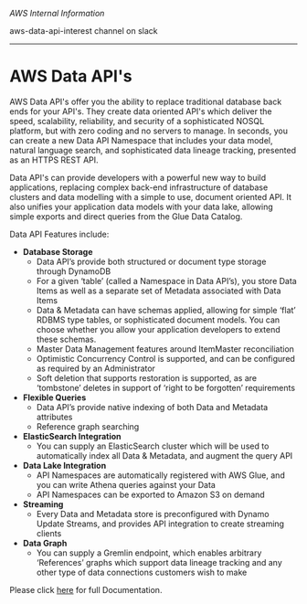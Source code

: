 _AWS Internal Information_

aws-data-api-interest channel on slack

----
# AWS Data API's

AWS Data API's offer you the ability to replace traditional database back ends for your API's. They create data oriented API's which deliver the speed, scalability, reliability, and security of a sophisticated NOSQL platform, but with zero coding and no servers to manage. In seconds, you can create a new Data API Namespace that includes your data model, natural language search, and sophisticated data lineage tracking, presented as an HTTPS REST API.

Data API's can provide developers with a powerful new way to build applications, replacing complex back-end infrastructure of database clusters and data modelling with a simple to use, document oriented API. It also unifies your application data models with your data lake, allowing simple exports and direct queries from the Glue Data Catalog.

Data API Features include:

* __Database Storage__
	* Data API’s provide both structured or document type storage through DynamoDB
	* For a given ‘table’ (called a Namespace in Data API’s), you store Data Items as well as a separate set of Metadata associated with Data Items
	* Data & Metadata can have schemas applied, allowing for simple ‘flat’ RDBMS type tables, or sophisticated document models. You can choose whether you allow your application developers to extend these schemas.
	* Master Data Management features around ItemMaster reconciliation
	* Optimistic Concurrency Control is supported, and can be configured as required by an Administrator
	* Soft deletion that supports restoration is supported, as are ‘tombstone’ deletes in support of ‘right to be forgotten’ requirements
* __Flexible Queries__
	* Data API’s provide native indexing of both Data and Metadata attributes
	* Reference graph searching
* __ElasticSearch Integration__
	* You can supply an ElasticSearch cluster which will be used to automatically index all Data & Metadata, and augment the query API
* __Data Lake Integration__
	* API Namespaces are automatically registered with AWS Glue, and you can write Athena queries against your Data
	* API Namespaces can be exported to Amazon S3 on demand
* __Streaming__
	* Every Data and Metadata store is preconfigured with Dynamo Update Streams, and provides API integration to create streaming clients
* __Data Graph__
	* You can supply a Gremlin endpoint, which enables arbitrary ‘References’ graphs which support data lineage tracking and any other type of data connections customers wish to make

Please click [here](../../wiki) for full Documentation.
